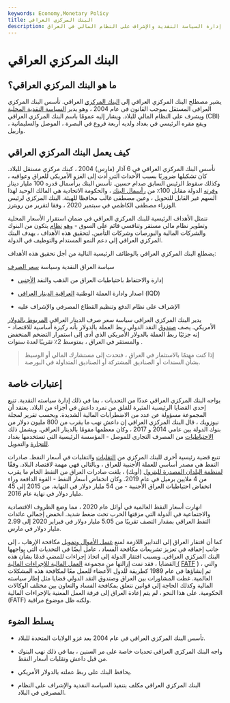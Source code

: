 ```yaml
---
keywords: Economy,Monetary Policy
title: البنك المركزي العراقي
description: البنك المركزي العراقي هو البنك المركزي الوطني المسؤول بشكل أساسي عن إدارة السياسة النقدية والإشراف على النظام المالي في العراق.
---
```


# البنك المركزي العراقي
## ما هو البنك المركزي العراقي؟

يشير مصطلح البنك المركزي العراقي إلى [البنك المركزي](/centralbank) العراقي. تأسس البنك المركزي العراقي المستقل بموجب القانون في عام 2004 ، وهو يدير [السياسة النقدية المحلية](/monetarypolicy) ويشرف على النظام المالي للبلاد. ويشار إليه عمومًا باسم البنك المركزي العراقي (CBI) ، ويقع مقره الرئيسي في بغداد ولديه أربعة فروع في البصرة ، الموصل والسليمانية واربيل.

## كيف يعمل البنك المركزي العراقي

تأسس البنك المركزي العراقي في 6 آذار (مارس) 2004 ، كبنك مركزي مستقل للبلاد. كان تشكيلها ضروريًا بسبب الأحداث التي أدت إلى الغزو الأمريكي للعراق وعواقبه ، وكذلك سقوط الرئيس السابق صدام حسين. تأسس البنك برأسمال قدره 100 مليار دينار [وفرته](/capital) الدولة مقابل 100٪ من [رأسمال البنك](/capitalstock) ، والحكومة الاتحادية هي المالك الوحيد لهذا السهم غير القابل للتحويل ، وعين مصطفى غالب محافظا للهيئة. البنك المركزي لرئيس الوزراء مصطفى الكاظمي في سبتمبر 2020 ، وفقا لتقرير من رويترز.

تتمثل الأهداف الرئيسية للبنك المركزي العراقي في ضمان استقرار الأسعار المحلية وتطوير نظام مالي مستقر وتنافسي قائم على السوق - [وهو](/financial-system) [نظام](/financial-system) يتكون من البنوك والشركات المالية والبورصات وشركات التأمين. لتحقيق هذه الأهداف ، يهدف البنك المركزي العراقي إلى دعم النمو المستدام والتوظيف في الدولة.

يضطلع البنك المركزي العراقي بالوظائف الرئيسية التالية من أجل تحقيق هذه الأهداف:

سياسة العراق النقدية وسياسة [سعر الصرف](/exchangerate)

- إدارة والاحتفاظ باحتياطيات العراق من الذهب والنقد [الأجنبي](/foreign-exchange)

- اصدار وادارة العملة الوطنية [العراقية الدينار العراقي](/iqd-iraqi-dinar) (IQD)

- الإشراف على نظام الدفع وتنظيم القطاع المصرفي والإشراف عليه

يدير البنك المركزي العراقي سياسة سعر صرف الدينار العراقي [المربوط بالدولار](/pegging) الأمريكي. يصف [صندوق](/imf) النقد الدولي ربط العملة بالدولار بأنه ركيزة أساسية للاقتصاد - إنه جزئيًا ربط العملة بالدولار الأمريكي الذي أدى إلى استمرار التضخم المنخفض والمستقر في العراق ، بمتوسط 2٪ تقريبًا لعدة سنوات .

> إذا كنت مهتمًا بالاستثمار في العراق ، فتحدث إلى مستشارك المالي أو الوسيط بشأن السندات أو الصناديق المشتركة أو الصناديق المتداولة في البورصة.

>

## إعتبارات خاصة

يواجه البنك المركزي العراقي عددًا من التحديات ، بما في ذلك إدارة سياسته النقدية. تنبع إحدى القضايا الرئيسية المثيرة للقلق من تمرد داعش في أجزاء من البلاد. يعتقد أن المجموعة مسؤولة عن عدد من الاضطرابات المالية الشديدة. وبحسب تقرير لمجلة نيوزويك ، قال البنك المركزي العراقي إن داعش نهب ما يقرب من 800 مليون دولار من بنوك الدولة بين عامي 2014 و 2017 ، وكان معظمها مقومًا بالدينار العراقي. ويشمل ذلك [الاحتياطيات](/bank-reserve) من المصرف التجاري للموصل - المؤسسة الرئيسية التي تستخدمها بغداد [للتجارة](/trade) والتمويل.

تنبع قضية رئيسية أخرى للبنك المركزي من [التقلبات](/volatility) والتقلبات في أسعار النفط. صادرات النفط هي مصدر أساسي للعملة الأجنبية للعراق ، وبالتالي فهي مهمة لاقتصاد البلاد. وفقًا [لمنظمة البلدان المصدرة للبترول](/opec) (أوبك) ، بلغت صادرات العراق من النفط الخام ما يقرب من 4 ملايين برميل في عام 2019. وكان انخفاض أسعار النفط - القوة الدافعة وراء انخفاض احتياطيات العراق الأجنبية - من 54 مليار دولار في النهاية. من 2015 إلى 45 مليار دولار في نهاية عام 2016.

انهارت أسعار النفط العالمية في أوائل عام 2020 ، مما وضع الظروف الاقتصادية والاجتماعية في الدولة التي مزقتها الحرب تحت ضغط شديد. انخفض إجمالي عائدات النفط العراقي بمقدار النصف تقريبًا من 5.05 مليار دولار في فبراير 2020 إلى 2.99 مليار دولار في مارس.

كما أن افتقار العراق إلى التدابير اللازمة لمنع [غسل الأموال وتمويل](/moneylaundering) مكافحة الإرهاب ، إلى جانب إخفاقه في تعزيز تشريعات مكافحة الفساد ، عامل أيضًا في التحديات التي يواجهها البنك المركزي العراقي. وبسبب افتقار الدولة إلى اتخاذ إجراءات للمضي قدمًا بشأن هذه القضايا ، فقد تمت إزالتها من مجموعة [العمل المالية للإجراءات المالية (](/financial-action-task-force-fatf) [FATF](/financial-action-task-force-fatf) ) ، والتي تم إنشاؤها في عام 1989 كطريقة للدول الأعضاء للعمل معًا لمكافحة هذه المشكلات العالمية. غطت المشاورات بين العراق وصندوق النقد الدولي قضايا مثل إطار سياسته المالية وكذلك الحاجة إلى قوانين تتعلق بمكافحة الفساد والتعاون بين مختلف الوكالات الحكومية. على هذا النحو ، لم يتم إعادة العراق إلى فرقة العمل المعنية بالإجراءات المالية (FATF) ولكنه ظل موضوع مراقبة.

## يسلط الضوء

- تأسس البنك المركزي العراقي في عام 2004 بعد غزو الولايات المتحدة للبلاد.

- واجه البنك المركزي العراقي تحديات خاصة على مر السنين ، بما في ذلك نهب البنوك من قبل داعش وتقلبات أسعار النفط.

- يحافظ البنك على ربط عملته بالدولار الأمريكي.

- البنك المركزي العراقي مكلف بتنفيذ السياسة النقدية والإشراف على النظام المصرفي في البلاد.

